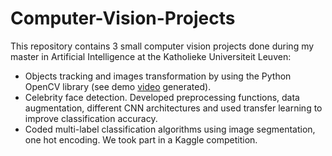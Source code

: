 # Computer-Vision-Projects

This repository contains 3 small computer vision projects done during my master in Artificial Intelligence at the Katholieke Universiteit Leuven:

- Objects tracking and images transformation by using the Python OpenCV library (see demo [video](https://drive.google.com/file/d/1eof01ACtSsluQcdi3uJnwTjfwWy5Yabq/view?usp=drive_link) generated).
- Celebrity face detection. Developed preprocessing functions, data augmentation, different CNN architectures and used transfer learning to improve classification accuracy.
- Coded multi-label classification algorithms using image segmentation, one hot encoding. We took part in a Kaggle competition.
